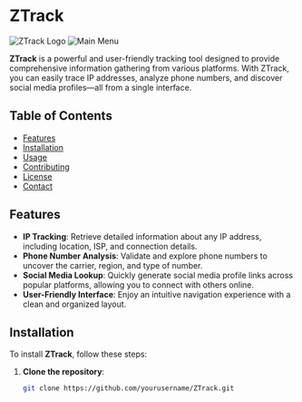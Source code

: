 # ZTrack

![ZTrack Logo](path/to/logo.png)  <!-- Replace with your logo image path -->
![Main Menu](https://i.ibb.co/5xNt800)  <!-- Replace with the correct link for the image if needed -->

**ZTrack** is a powerful and user-friendly tracking tool designed to provide comprehensive information gathering from various platforms. With ZTrack, you can easily trace IP addresses, analyze phone numbers, and discover social media profiles—all from a single interface.

## Table of Contents

- [Features](#features)
- [Installation](#installation)
- [Usage](#usage)
- [Contributing](#contributing)
- [License](#license)
- [Contact](#contact)

## Features

- **IP Tracking**: Retrieve detailed information about any IP address, including location, ISP, and connection details.
- **Phone Number Analysis**: Validate and explore phone numbers to uncover the carrier, region, and type of number.
- **Social Media Lookup**: Quickly generate social media profile links across popular platforms, allowing you to connect with others online.
- **User-Friendly Interface**: Enjoy an intuitive navigation experience with a clean and organized layout.

## Installation

To install **ZTrack**, follow these steps:

1. **Clone the repository**:
   ```bash
   git clone https://github.com/yourusername/ZTrack.git
